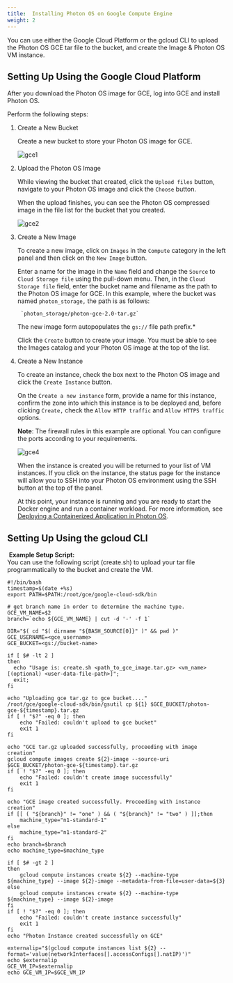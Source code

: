 ```yaml
---
title:  Installing Photon OS on Google Compute Engine
weight: 2
---
```


You can use either the Google Cloud Platform or the gcloud CLI to upload the Photon OS GCE tar file to the bucket, and create the Image & Photon OS VM instance.

## Setting Up Using the Google Cloud Platform

After you download the Photon OS image for GCE, log into GCE and install Photon OS. 

Perform the following steps:

1. Create a New Bucket

    Create a new bucket to store your Photon OS image for GCE.
    
    ![gce1](../../images/gce1.jpg)

1. Upload the Photon OS Image

    While viewing the bucket that created, click the `Upload files` button, navigate to your Photon OS image and click the `Choose` button. 
    
    When the upload finishes, you can see the Photon OS compressed image in the file list for the bucket that you created.
    
    ![gce2](../../images/gce2.jpg)

1. Create a New Image

    To create a new image, click on `Images` in the `Compute` category in the left panel and then click on the `New Image` button. 
    
    Enter a name for the image in the `Name` field and change the `Source` to `Cloud Storage file` using the pull-down menu. Then, in the `Cloud Storage file` field, enter the bucket name and filename as the path to the Photon OS image for GCE. In this example, where the bucket was named `photon_storage,` the path is as follows:
     
    	`photon_storage/photon-gce-2.0-tar.gz`
    
    The new image form autopopulates the `gs://` file path prefix.*
    
    Click the `Create` button to create your image. You must be able to see the Images catalog and your Photon OS image at the top of the list. 

1. Create a New Instance

    To create an instance, check the box next to the Photon OS image and click the `Create Instance` button. 
    
    On the `Create a new instance` form, provide a name for this instance, confirm the zone into which this instance is to be deployed and, before clicking `Create,` check the `Allow HTTP traffic` and `Allow HTTPS traffic` options. 
    
    **Note**: The firewall rules in this example are optional. You can configure the ports according to your requirements. 
    
    ![gce4](../../images/gce4.jpg)
    
    When the instance is created you will be returned to your list of VM instances. If you click on the instance, the status page for the instance will allow you to SSH into your Photon OS environment using the SSH button at the top of the panel. 
    
    At this point, your instance is running and you are ready to start the Docker engine and run a container workload. For more information, see [Deploying a Containerized Application in Photon OS](./installation-guide/deploying-a-containerized-application-in-photon-os/).


## Setting Up Using the gcloud CLI
​
**Example Setup Script:**   
​
You can use the following script (create.sh) to upload your tar file programmatically to the bucket and create the VM.
​
```
#!/bin/bash
timestamp=$(date +%s)
export PATH=$PATH:/root/gce/google-cloud-sdk/bin
​
# get branch name in order to determine the machine type.
GCE_VM_NAME=$2
branch=`echo ${GCE_VM_NAME} | cut -d '-' -f 1`
​
DIR="$( cd "$( dirname "${BASH_SOURCE[0]}" )" && pwd )"
GCE_USERNAME=<gce_username>
GCE_BUCKET=<gs://bucket-name>
​
if [ $# -lt 2 ]
then
  echo "Usage is: create.sh <path_to_gce_image.tar.gz> <vm_name> [(optional) <user-data-file-path>]";
  exit;
fi
​
echo "Uploading gce tar.gz to gce bucket...."
/root/gce/google-cloud-sdk/bin/gsutil cp ${1} $GCE_BUCKET/photon-gce-${timestamp}.tar.gz
if [ ! "$?" -eq 0 ]; then
    echo "Failed: couldn't upload to gce bucket"
    exit 1
fi
​
echo "GCE tar.gz uploaded successfully, proceeding with image creation"
gcloud compute images create ${2}-image --source-uri $GCE_BUCKET/photon-gce-${timestamp}.tar.gz
if [ ! "$?" -eq 0 ]; then
    echo "Failed: couldn't create image successfully"
    exit 1
fi
​
echo "GCE image created successfully. Proceeding with instance creation"
if [[ ( "${branch}" != "one" ) && ( "${branch}" != "two" ) ]];then
    machine_type="n1-standard-1"
else
    machine_type="n1-standard-2"
fi
echo branch=$branch
echo machine_type=$machine_type
​
if [ $# -gt 2 ]
then
    gcloud compute instances create ${2} --machine-type ${machine_type} --image ${2}-image --metadata-from-file=user-data=${3}
else
    gcloud compute instances create ${2} --machine-type ${machine_type} --image ${2}-image
fi
if [ ! "$?" -eq 0 ]; then
    echo "Failed: couldn't create instance successfully"
    exit 1
fi
echo "Photon Instance created successfully on GCE"
​
externalip="$(gcloud compute instances list ${2} --format='value(networkInterfaces[].accessConfigs[].natIP)')"
echo $externalip
GCE_VM_IP=$externalip
echo GCE_VM_IP=$GCE_VM_IP
```   